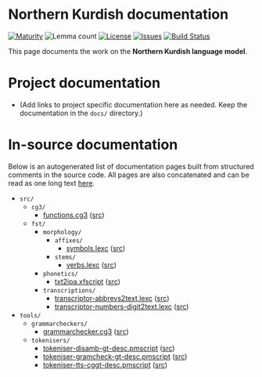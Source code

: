 # Northern Kurdish documentation

[![Maturity](https://img.shields.io/endpoint?url=https%3A%2F%2Fraw.githubusercontent.com%2Fgiellalt%2Flang-kmr%2Fgh-pages%2Fmaturity.json)](https://giellalt.github.io/MaturityClassification.html)
![Lemma count](https://img.shields.io/endpoint?url=https%3A%2F%2Fraw.githubusercontent.com%2Fgiellalt%2Flang-kmr%2Fgh-pages%2Flemmacount.json)
[![License](https://img.shields.io/github/license/giellalt/lang-kmr)](https://github.com/giellalt/lang-kmr/blob/main/LICENSE)
[![Issues](https://img.shields.io/github/issues/giellalt/lang-kmr)](https://github.com/giellalt/lang-kmr/issues)
[![Build Status](https://divvun-tc.giellalt.org/api/github/v1/repository/giellalt/lang-kmr/main/badge.svg)](https://github.com/giellalt/lang-kmr/actions)

This page documents the work on the **Northern Kurdish language model**. 

# Project documentation

* (Add links to project specific documentation here as needed. Keep the documentation in the `docs/` directory.)

# In-source documentation

Below is an autogenerated list of documentation pages built from structured comments in the source code. All pages are also concatenated and can be read as one long text [here](kmr.md).

* `src/`
    * `cg3/`
        * [functions.cg3](src-cg3-functions.cg3.html) ([src](https://github.com/giellalt/lang-kmr/blob/main/src/cg3/functions.cg3))
    * `fst/`
        * `morphology/`
            * `affixes/`
                * [symbols.lexc](src-fst-morphology-affixes-symbols.lexc.html) ([src](https://github.com/giellalt/lang-kmr/blob/main/src/fst/morphology/affixes/symbols.lexc))
            * `stems/`
                * [verbs.lexc](src-fst-morphology-stems-verbs.lexc.html) ([src](https://github.com/giellalt/lang-kmr/blob/main/src/fst/morphology/stems/verbs.lexc))
        * `phonetics/`
            * [txt2ipa.xfscript](src-fst-phonetics-txt2ipa.xfscript.html) ([src](https://github.com/giellalt/lang-kmr/blob/main/src/fst/phonetics/txt2ipa.xfscript))
        * `transcriptions/`
            * [transcriptor-abbrevs2text.lexc](src-fst-transcriptions-transcriptor-abbrevs2text.lexc.html) ([src](https://github.com/giellalt/lang-kmr/blob/main/src/fst/transcriptions/transcriptor-abbrevs2text.lexc))
            * [transcriptor-numbers-digit2text.lexc](src-fst-transcriptions-transcriptor-numbers-digit2text.lexc.html) ([src](https://github.com/giellalt/lang-kmr/blob/main/src/fst/transcriptions/transcriptor-numbers-digit2text.lexc))
* `tools/`
    * `grammarcheckers/`
        * [grammarchecker.cg3](tools-grammarcheckers-grammarchecker.cg3.html) ([src](https://github.com/giellalt/lang-kmr/blob/main/tools/grammarcheckers/grammarchecker.cg3))
    * `tokenisers/`
        * [tokeniser-disamb-gt-desc.pmscript](tools-tokenisers-tokeniser-disamb-gt-desc.pmscript.html) ([src](https://github.com/giellalt/lang-kmr/blob/main/tools/tokenisers/tokeniser-disamb-gt-desc.pmscript))
        * [tokeniser-gramcheck-gt-desc.pmscript](tools-tokenisers-tokeniser-gramcheck-gt-desc.pmscript.html) ([src](https://github.com/giellalt/lang-kmr/blob/main/tools/tokenisers/tokeniser-gramcheck-gt-desc.pmscript))
        * [tokeniser-tts-cggt-desc.pmscript](tools-tokenisers-tokeniser-tts-cggt-desc.pmscript.html) ([src](https://github.com/giellalt/lang-kmr/blob/main/tools/tokenisers/tokeniser-tts-cggt-desc.pmscript))
